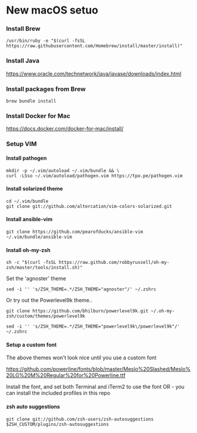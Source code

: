 
# New macOS setuo

### Install Brew

`/usr/bin/ruby -e "$(curl -fsSL https://raw.githubusercontent.com/Homebrew/install/master/install)"`

### Install Java

https://www.oracle.com/technetwork/java/javase/downloads/index.html

### Install packages from Brew

`brew bundle install`

### Install Docker for Mac

https://docs.docker.com/docker-for-mac/install/

### Setup VIM

#### Install pathogen

```
mkdir -p ~/.vim/autoload ~/.vim/bundle && \
curl -LSso ~/.vim/autoload/pathogen.vim https://tpo.pe/pathogen.vim
```

#### Install solarized theme

```
cd ~/.vim/bundle
git clone git://github.com/altercation/vim-colors-solarized.git
```

#### Install ansible-vim

`git clone https://github.com/pearofducks/ansible-vim ~/.vim/bundle/ansible-vim`

#### Install oh-my-zsh

`sh -c "$(curl -fsSL https://raw.github.com/robbyrussell/oh-my-zsh/master/tools/install.sh)"`

Set the 'agnoster' theme

`sed -i '' 's/ZSH_THEME=.*/ZSH_THEME="agnoster"/' ~/.zshrc`

Or try out the Powerlevel9k theme..

`git clone https://github.com/bhilburn/powerlevel9k.git ~/.oh-my-zsh/custom/themes/powerlevel9k`

`sed -i '' 's/ZSH_THEME=.*/ZSH_THEME="powerlevel9k\/powerlevel9k"/' ~/.zshrc`

#### Setup a custom font

The above themes won't look nice until you use a custom font

https://github.com/powerline/fonts/blob/master/Meslo%20Slashed/Meslo%20LG%20M%20Regular%20for%20Powerline.ttf

Install the font, and set both Terminal and iTerm2 to use the font
OR - you can install the included profiles in this repo
#### zsh auto suggestions

`git clone git://github.com/zsh-users/zsh-autosuggestions $ZSH_CUSTOM/plugins/zsh-autosuggestions`

